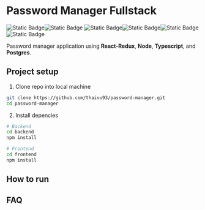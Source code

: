 # Password Manager Fullstack

![Static Badge](https://img.shields.io/badge/TypeScript-007ACC?style=for-the-badge&logo=typescript&logoColor=white)![Static Badge](https://img.shields.io/badge/Node.js-43853D?style=for-the-badge&logo=node.js&logoColor=white) ![Static Badge](https://img.shields.io/badge/React-20232A?style=for-the-badge&logo=react&logoColor=61DAFB)![Static Badge](https://img.shields.io/badge/Redux-593D88?style=for-the-badge&logo=redux&logoColor=white)![Static Badge](https://img.shields.io/badge/PostgreSQL-316192?style=for-the-badge&logo=postgresql&logoColor=white)![Static Badge](https://img.shields.io/badge/Tailwind_CSS-38B2AC?style=for-the-badge&logo=tailwind-css&logoColor=white)

Password manager application using **React-Redux**, **Node**, **Typescript**, and **Postgres**.

## Project setup

1. Clone repo into local machine

```bash
git clone https://github.com/thaivu93/password-manager.git
cd password-manager
```

2. Install depencies

```bash
# Backend
cd backend
npm install

# Frontend
cd frontend
npm install

```

## How to run

## FAQ
